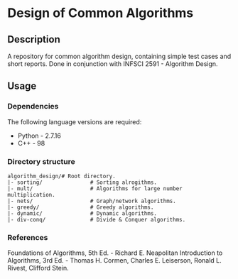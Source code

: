 # Design of Common Algorithms

## Description

A repository for common algorithm design, containing simple test cases and short reports. Done in conjunction with INFSCI 2591 - Algorithm Design.

## Usage

### Dependencies
The following language versions are required:
  - Python - 2.7.16
  - C++ - 98

### Directory structure
```
algorithm_design/# Root directory.
|- sorting/               # Sorting alrogithms.
|- mult/                  # Algorithms for large number multiplication.
|- nets/                  # Graph/network algorithms.
|- greedy/                # Greedy algorithms.
|- dynamic/               # Dynamic algorithms.
|- div-conq/              # Divide & Conquer algorithms.
```

### References
Foundations of Algorithms, 5th Ed. - Richard E. Neapolitan
Introduction to Algorithms, 3rd Ed. - Thomas H. Cormen, Charles E. Leiserson, Ronald L. Rivest, Clifford Stein.


